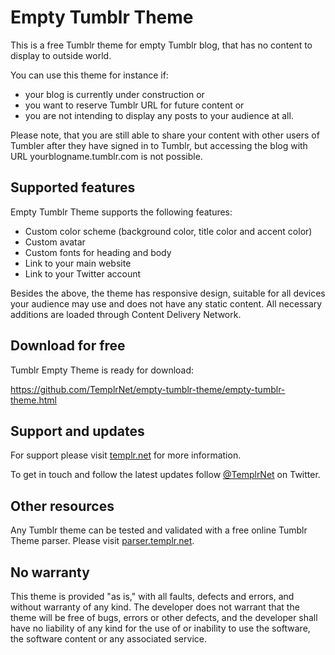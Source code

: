 # Empty Tumblr Theme

This is a free Tumblr theme for empty Tumblr blog, that has no content to display to outside world.

You can use this theme for instance if:
* your blog is currently under construction or
* you want to reserve Tumblr URL for future content or
* you are not intending to display any posts to your audience at all.

Please note, that you are still able to share your content with other users of Tumbler after they have signed in to Tumblr, but accessing the blog with URL yourblogname.tumblr.com is not possible.

## Supported features

Empty Tumblr Theme supports the following features:
* Custom color scheme (background color, title color and accent color)
* Custom avatar
* Custom fonts for heading and body
* Link to your main website
* Link to your Twitter account

Besides the above, the theme has responsive design, suitable for all devices your audience may use and does not have any static content. All necessary additions are loaded through Content Delivery Network.

## Download for free

Tumblr Empty Theme is ready for download:

https://github.com/TemplrNet/empty-tumblr-theme/empty-tumblr-theme.html

## Support and updates

For support please visit [templr.net](http://templr.net) for more information.

To get in touch and follow the latest updates follow [@TemplrNet](https://twitter.com/@TemplrNet) on Twitter.

## Other resources

Any Tumblr theme can be tested and validated with a free online Tumblr Theme parser. Please visit [parser.templr.net](http://parser.templr.net).

## No warranty

This theme is provided "as is," with all faults, defects and errors, and without warranty of any kind. The developer does not warrant that the theme will be free of bugs, errors or other defects, and the developer shall have no liability of any kind for the use of or inability to use the software, the software content or any associated service.
